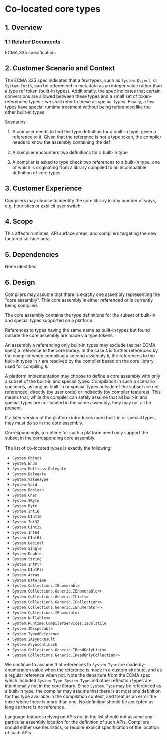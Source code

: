 Co-located core types
=====================

## 1. Overview

### 1.1 Related Documents

ECMA 335 specification.

## 2. Customer Scenario and Context

The ECMA 335 spec indicates that a few types, such as `System.Object`, or `System.Int16`, can be referenced in metadata as an integer value rather than a type ref token (built-in types). Additionally, the spec indicates that certain conversions are allowed between these types and a small set of token-referenced types – we shall refer to these as special types. Finally, a few types have special runtime treatment without being referenced like the other built-in types.

Scenarios

1. A compiler needs to find the type definition for a built-in type, given a reference to it. Given that the reference is not a type token, the compiler needs to know the assembly containing the def

2. A compiler encounters two definitions for a built-in type

3. A compiler is asked to type check two references to a built-in type, one of which is originating from a library compiled to an incompatible definition of core types

## 3. Customer Experience

Compilers may choose to identify the core library in any number of ways, e.g. heuristics or explicit user switch

## 4. Scope

This affects runtimes, API surface areas, and compilers targeting the new factored surface area.

## 5. Dependencies

None identified

## 6. Design

Compilers may assume that there is exactly one assembly representing the "core assembly". This core assembly is either referenced or is currently being compiled.

The core assembly contains the type definitions for the subset of built-in and special types supported on a platform.

References to types having the same name as built-in types but found outside the core assembly are made via type tokens.

An assembly `A` referencing only built-in types may exclude (as per ECMA spec) a reference to the core library. In the case `A` is further referenced by the compiler when compiling a second assembly `B`, the references to the built-in types in `A` are resolved by the compiler based on the core library used for compiling `B`.

A platform implementation may choose to define a core assembly with only a subset of the built-in and special types. Compilation in such a scenario succeeds, as long as built-in or special types outside of the subset are not referenced, directly (by user code) or indirectly (by compiler features). This means that, while the compiler can safely assume that all built-in and special types are co-located in the same assembly, they may not all be present.

If a later version of the platform introduces more built-in or special types, they must do so in the core assembly.

Correspondingly, a runtime for such a platform need only support the subset in the corresponding core assembly.

The list of co-located types is exactly the following:

- `System.Object`
- `System.Enum`
- `System.MulticastDelegate`
- `System.Delegate`
- `System.ValueType`
- `System.Void`
- `System.Boolean`
- `System.Char`
- `System.SByte`
- `System.Byte`
- `System.Int16`
- `System.UInt16`
- `System.Int32`
- `System.UInt32`
- `System.Int64`
- `System.UInt64`
- `System.Decimal`
- `System.Single`
- `System.Double`
- `System.String`
- `System.IntPtr`
- `System.UIntPtr`
- `System.Array`
- `System.DateTime`
- `System.Collections.IEnumerable`
- `System.Collections.Generic.IEnumerable<>`
- `System.Collections.Generic.IList<>`
- `System.Collections.Generic.ICollection<>`
- `System.Collections.Generic.IEnumerator<>`
- `System.Collections.IEnumerator`
- `System.Nullable<>`
- `System.Runtime.CompilerServices.IsVolatile`
- `System.IDisposable`
- `System.TypedReference`
- `System.IAsyncResult`
- `System.AsyncCallback`
- `System.Collections.Generic.IReadOnlyList<>`
- `System.Collections.Generic.IReadOnlyCollection<>`

We continue to assume that references to `System.Type` are made by-enumeration value when the reference is made in a custom attribute, and as a regular reference when not. Note the departure from the ECMA spec which included `System.Type`. `System.Type` and other reflection types are intentionally not in the core library. Since `System.Type` may be referenced as a built-in type, the compiler may assume that there is at most one definition for this type available in the compilation context, and treat as an error the case where there is more than one. No definition should be accepted as long as there is no reference.

Language features relying on APIs not in the list should not assume any particular assembly location for the definition of such APIs. Compilers should either use heuristics, or require explicit specification of the location of such APIs.
